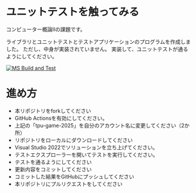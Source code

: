 # ユニットテストを触ってみる
コンピューター概論IIの課題です。


ライブラリとユニットテストとテストアプリケーションのプログラムを作成しました。
ただし、中身が実装されていません。
実装して、ユニットテストが通るようにしてください。

[![MS Build and Test](https://github.com/kokoyasa/comp2_3_unittest/actions/workflows/ms_test.yml/badge.svg)](https://github.com/kokoyasa/comp2_3_unittest/actions/workflows/ms_test.yml)


# 進め方
* 本リポジトリをforkしてください
* GitHub Actionsを有効にしてください。
* 上記の「tpu-game-2025」を自分のアカウント名に変更してください（2か所）
* リポジトリをローカルにダウンロードしてください
* Visual Studio 2022でソリューションを立ち上げてください。
* テストエクスプローラーを開いてテストを実行してください。
* テストを通るようにしてください
* 更新内容をコミットしてください
* コミットした結果をGitHubにプッシュしてください
* 本リポジトリにプルリクエストをしてください

